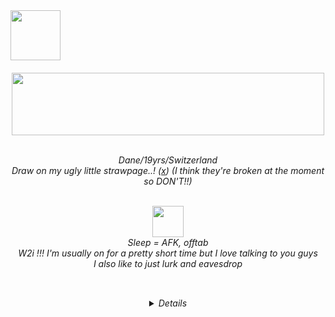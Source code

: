 <img width="80" src="https://web.archive.org/web/20091027060957/http://www.geocities.com/phnyxrayn/weedmexplore.gif">

<h6 align="center">                         
<img  width="500" height="100" src="https://web.archive.org/web/20090728115814/http://uk.geocities.com/therealchongybaby/spacebg.gif" /> <br>
<br>

<em> Dane/19yrs/Switzerland  
Draw on my ugly little strawpage..! (<a href="https://1-900-490-freak.straw.page/">x</a>) (I think they're broken at the moment so DON'T!!) <br>
<br> 

<img  width="50" src="https://web.archive.org/web/20090727160436/http://www.geocities.com/dr_tigger/smoking-skull.gif" /> <br>
Sleep = AFK, offtab <br>
W2i !!! I'm usually on for a pretty short time but I love talking to you guys <br>
I also like to just lurk and eavesdrop
<br> <br>

<img  width="15" src="https://web.archive.org/web/20091026232923/http://www.geocities.com/Tokyo/Market/7773/star.gif" />  
<details>
--- <br>
Locations: spawn, docks, bakery <br>
--- <br>
Skins I have: Oneyplays, Smiling Friends, Dan VS, Rockafire Explosion, BR BA + BCS, Trailer Park Boys,Ren & Stimpy, Treasure Island (1988), Clone High, DHMIS, TF2, The Beatles, SOAD, Frank Zappa
</details>
</h6>


<!---
1-900-490-freak/1-900-490-freak is a ✨ special ✨ repository because its `README.md` (this file) appears on your GitHub profile.
You can click the Preview link to take a look at your changes.
--->
